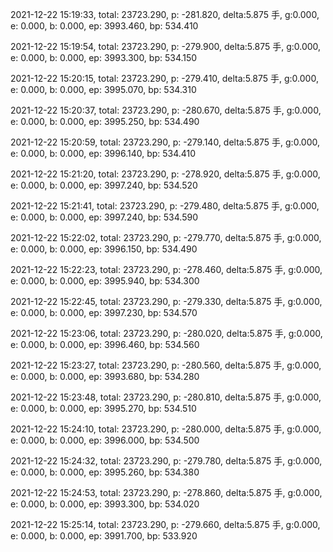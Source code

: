 2021-12-22 15:19:33, total: 23723.290, p: -281.820, delta:5.875 手, g:0.000, e: 0.000, b: 0.000, ep: 3993.460, bp: 534.410

2021-12-22 15:19:54, total: 23723.290, p: -279.900, delta:5.875 手, g:0.000, e: 0.000, b: 0.000, ep: 3993.300, bp: 534.150

2021-12-22 15:20:15, total: 23723.290, p: -279.410, delta:5.875 手, g:0.000, e: 0.000, b: 0.000, ep: 3995.070, bp: 534.310

2021-12-22 15:20:37, total: 23723.290, p: -280.670, delta:5.875 手, g:0.000, e: 0.000, b: 0.000, ep: 3995.250, bp: 534.490

2021-12-22 15:20:59, total: 23723.290, p: -279.140, delta:5.875 手, g:0.000, e: 0.000, b: 0.000, ep: 3996.140, bp: 534.410

2021-12-22 15:21:20, total: 23723.290, p: -278.920, delta:5.875 手, g:0.000, e: 0.000, b: 0.000, ep: 3997.240, bp: 534.520

2021-12-22 15:21:41, total: 23723.290, p: -279.480, delta:5.875 手, g:0.000, e: 0.000, b: 0.000, ep: 3997.240, bp: 534.590

2021-12-22 15:22:02, total: 23723.290, p: -279.770, delta:5.875 手, g:0.000, e: 0.000, b: 0.000, ep: 3996.150, bp: 534.490

2021-12-22 15:22:23, total: 23723.290, p: -278.460, delta:5.875 手, g:0.000, e: 0.000, b: 0.000, ep: 3995.940, bp: 534.300

2021-12-22 15:22:45, total: 23723.290, p: -279.330, delta:5.875 手, g:0.000, e: 0.000, b: 0.000, ep: 3997.230, bp: 534.570

2021-12-22 15:23:06, total: 23723.290, p: -280.020, delta:5.875 手, g:0.000, e: 0.000, b: 0.000, ep: 3996.460, bp: 534.560

2021-12-22 15:23:27, total: 23723.290, p: -280.560, delta:5.875 手, g:0.000, e: 0.000, b: 0.000, ep: 3993.680, bp: 534.280

2021-12-22 15:23:48, total: 23723.290, p: -280.810, delta:5.875 手, g:0.000, e: 0.000, b: 0.000, ep: 3995.270, bp: 534.510

2021-12-22 15:24:10, total: 23723.290, p: -280.000, delta:5.875 手, g:0.000, e: 0.000, b: 0.000, ep: 3996.000, bp: 534.500

2021-12-22 15:24:32, total: 23723.290, p: -279.780, delta:5.875 手, g:0.000, e: 0.000, b: 0.000, ep: 3995.260, bp: 534.380

2021-12-22 15:24:53, total: 23723.290, p: -278.860, delta:5.875 手, g:0.000, e: 0.000, b: 0.000, ep: 3993.300, bp: 534.020

2021-12-22 15:25:14, total: 23723.290, p: -279.660, delta:5.875 手, g:0.000, e: 0.000, b: 0.000, ep: 3991.700, bp: 533.920